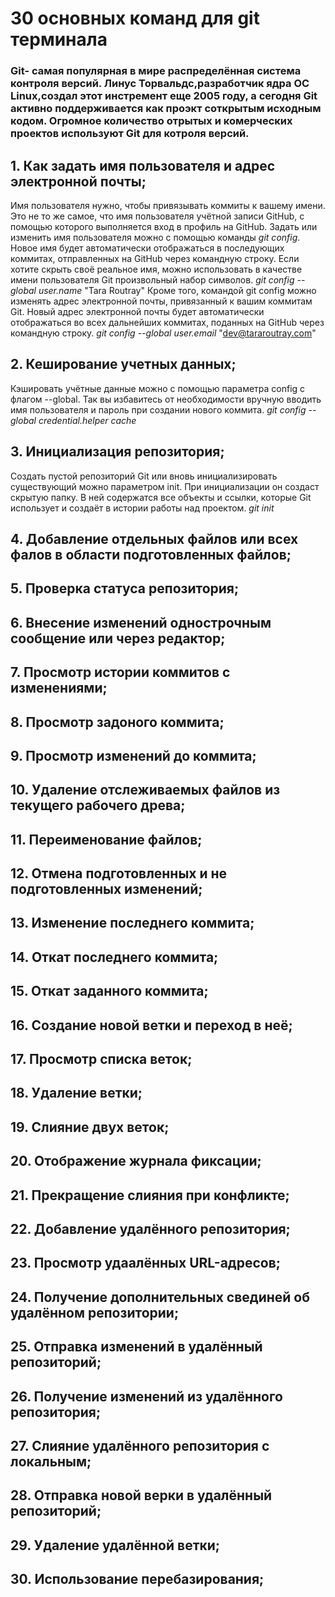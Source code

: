 # 30 основных команд для git терминала
### Git- самая популярная в мире распределённая система контроля версий. Линус Торвальдс,разработчик ядра ОС Linux,создал этот инстремент еще 2005 году, а сегодня Git активно поддерживается как проэкт соткрытым исходным кодом. Огромное количество отрытых и комерческих проектов используют Git для котроля версий.
## 1. Как задать имя пользователя и адрес электронной почты;

Имя пользователя нужно, чтобы привязывать коммиты к вашему имени. Это не то же самое, что имя пользователя учётной записи GitHub, с помощью которого выполняется вход в профиль на GitHub. Задать или изменить имя пользователя можно с помощью команды *git config*. Новое имя будет автоматически отображаться в последующих коммитах, отправленных на GitHub через командную строку. Если хотите скрыть своё реальное имя, можно использовать в качестве имени пользователя Git произвольный набор символов.
*git config --global user.name* "Tara Routray"
Кроме того, командой git config можно изменять адрес электронной почты, привязанный к вашим коммитам Git. Новый адрес электронной почты будет автоматически отображаться во всех дальнейших коммитах, поданных на GitHub через командную строку.
*git config --global user.email* "dev@tararoutray.com"

## 2. Кеширование учетных данных;

Кэшировать учётные данные можно с помощью параметра config с флагом --global. Так вы избавитесь от необходимости вручную вводить имя пользователя и пароль при создании нового коммита.
*git config --global credential.helper cache*

## 3. Инициализация репозитория;

Создать пустой репозиторий Git или вновь инициализировать существующий можно параметром init. При инициализации он создаст скрытую папку. В ней содержатся все объекты и ссылки, которые Git использует и создаёт в истории работы над проектом.
*git init*

## 4. Добавление отдельных файлов или всех фалов в области подготовленных файлов;

## 5. Проверка статуса репозитория;

## 6. Внесение изменений однострочным сообщение или через редактор;

## 7. Просмотр истории коммитов с изменениями;

## 8. Просмотр задоного коммита;

## 9. Просмотр изменений до коммита;

## 10. Удаление отслеживаемых файлов из текущего рабочего древа;

## 11. Переименование файлов;

## 12. Отмена подготовленных и не подготовленных изменений;

## 13. Изменение последнего коммита;

## 14. Откат последнего коммита;

## 15. Откат заданного коммита;

## 16. Создание новой ветки и переход в неё;

## 17. Просмотр списка веток;

## 18. Удаление ветки;

## 19. Слияние двух веток;

## 20. Отображение журнала фиксации;
## 21. Прекращение слияния при конфликте;

## 22. Добавление удалённого репозитория;

## 23. Просмотр удаалённых URL-адресов;

## 24. Получение дополнительных свединей об удалённом репозитории;

## 25. Отправка изменений в удалённый репозиторий;

## 26. Получение изменений из удалённого репозитория;

## 27. Слияние удалённого репозитория с локальным;

## 28. Отправка новой верки в удалённый репозиторий;

## 29. Удаление удалённой ветки;

## 30. Использование перебазирования;